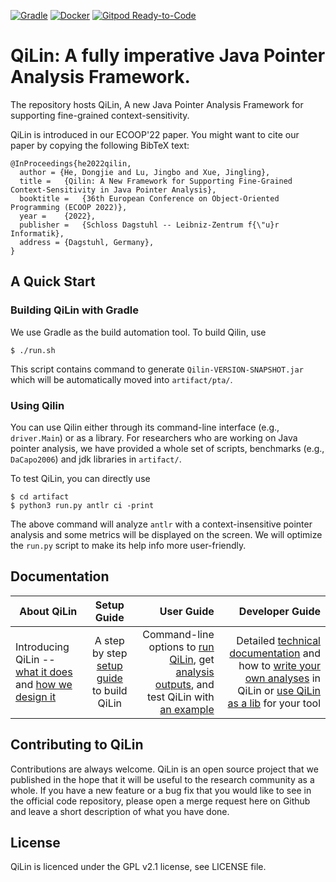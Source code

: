 [![Gradle](https://github.com/QiLinPTA/QiLin/actions/workflows/gradle.yml/badge.svg?event=push)](https://github.com/QiLinPTA/QiLin/actions/workflows/gradle.yml)
[![Docker](https://github.com/QiLinPTA/QiLin/actions/workflows/docker-image.yml/badge.svg?event=push)](https://github.com/QiLinPTA/QiLin/actions/workflows/docker-image.yml)
[![Gitpod Ready-to-Code](https://img.shields.io/badge/Gitpod-Ready--to--Code-blue?logo=gitpod)](https://gitpod.io/#https://github.com/QiLinPTA/QiLin) 
# QiLin: A fully imperative Java Pointer Analysis Framework.
The repository hosts QiLin, A new Java Pointer Analysis Framework for supporting fine-grained context-sensitivity.

QiLin is introduced in our ECOOP'22 paper. You might want to cite our paper by copying the following BibTeX text:
```
@InProceedings{he2022qilin,
  author = {He, Dongjie and Lu, Jingbo and Xue, Jingling},
  title =	{Qilin: A New Framework for Supporting Fine-Grained Context-Sensitivity in Java Pointer Analysis},
  booktitle =	{36th European Conference on Object-Oriented Programming (ECOOP 2022)},
  year =	{2022},
  publisher =	{Schloss Dagstuhl -- Leibniz-Zentrum f{\"u}r Informatik},
  address =	{Dagstuhl, Germany},
}
```
## A Quick Start
### Building QiLin with Gradle
We use Gradle as the build automation tool. To build Qilin, use
```
$ ./run.sh
```
This script contains command to generate `Qilin-VERSION-SNAPSHOT.jar` which will be automatically moved into `artifact/pta/`.

### Using Qilin
You can use Qilin either through its command-line interface (e.g., `driver.Main`) or as a library.
For researchers who are working on Java pointer analysis, we have provided a whole set of scripts, benchmarks (e.g., `DaCapo2006`) and jdk libraries in `artifact/`.

To test QiLin, you can directly use
```
$ cd artifact
$ python3 run.py antlr ci -print
```
The above command will analyze `antlr` with a context-insensitive pointer analysis and some metrics will be displayed on the screen. 
We will optimize the `run.py` script to make its help info more user-friendly.

## Documentation

| About QiLin       | Setup  Guide         | User Guide  | Developer Guide  |
| ------------- |:-------------:| -----:|-----:|
| Introducing QiLin -- [what it does](https://github.com/QiLinPTA/QiLin/wiki/About#what-is-qilin) and [how we design it](https://github.com/QiLinPTA/QiLin/wiki/QiLin-Design#qilin-design)      | A step by step [setup guide](https://github.com/QiLinPTA/QiLin/wiki/Setup-Guide#getting-started) to build QiLin | Command-line options to [run QiLin](https://github.com/svf-tools/SVF/wiki/User-Guide#quick-start), get [analysis outputs](https://github.com/QiLinPTA/QiLin/wiki/User-Guide#analysis-outputs), and test QiLin with [an example](https://github.com/QiLinPTA/QiLin/wiki/Analyze-a-Simple-Java-Program) | Detailed [technical documentation](https://github.com/QiLinPTA/QiLin/wiki/Technical-documentation) and how to [write your own analyses](https://github.com/QiLinPTA/QiLin/wiki/Write-your-own-analysis-in-QiLin) in QiLin or [use QiLin as a lib](https://github.com/QiLinPTA/QiLin/wiki/QiLin-as-a-lib) for your tool  |


## Contributing to QiLin
Contributions are always welcome. QiLin is an open source project that we published in the hope that it will be useful to the research community as a whole. 
If you have a new feature or a bug fix that you would like to see in the official code repository, please open a merge request here on Github and leave a short description of what you have done.

## License
QiLin is licenced under the GPL v2.1 license, see LICENSE file.

